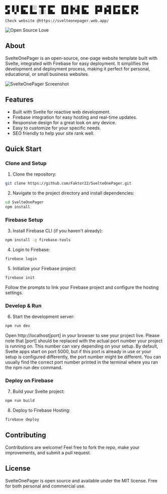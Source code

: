 ```

█▀ █░█ █▀▀ █░░ ▀█▀ █▀▀   █▀█ █▄░█ █▀▀   █▀█ ▄▀█ █▀▀ █▀▀ █▀█
▄█ ▀▄▀ ██▄ █▄▄ ░█░ ██▄   █▄█ █░▀█ ██▄   █▀▀ █▀█ █▄█ ██▄ █▀▄

Check website @https://svelteonepager.web.app/
```

![Open Source Love](https://badges.frapsoft.com/os/v1/open-source.svg?v=102)

## About

SvelteOnePager is an open-source, one-page website template built with Svelte, integrated with Firebase for easy deployment. It simplifies the development and deployment process, making it perfect for personal, educational, or small business websites.

![SvelteOnePager Screenshot](https://i.ibb.co/hf0pC8H/screenshot-svelteonepager.png)

## Features

- Built with Svelte for reactive web development.
- Firebase integration for easy hosting and real-time updates.
- Responsive design for a great look on any device.
- Easy to customize for your specific needs.
- SEO friendly to help your site rank well.

## Quick Start

### Clone and Setup

1. Clone the repository:

```bash
git clone https://github.com/Faktor22/SvelteOnePager.git
```

2. Navigate to the project directory and install dependencies:

```bash
cd SvelteOnePager
npm install
```

### Firebase Setup

3. Install Firebase CLI (if you haven't already):

```bash
npm install -g firebase-tools
```

4. Login to Firebase:

```bash
firebase login
```

5. Initialize your Firebase project:

```bash
firebase init
```

Follow the prompts to link your Firebase project and configure the hosting settings.

### Develop & Run

6. Start the development server:

```bash
npm run dev
```

Open http://localhost[port] in your browser to see your project live. Please note that [port] should be replaced with the actual port number your project is running on. This number can vary depending on your setup. By default, Svelte apps start on port 5000, but if this port is already in use or your setup is configured differently, the port number might be different. You can usually find the correct port number printed in the terminal where you ran the npm run dev command.

### Deploy on Firebase

7. Build your Svelte project:

```bash
npm run build
```

8. Deploy to Firebase Hosting:

```bash
firebase deploy
```

## Contributing

Contributions are welcome! Feel free to fork the repo, make your improvements, and submit a pull request.

## License

SvelteOnePager is open source and available under the MIT license. Free for both personal and commercial use.
